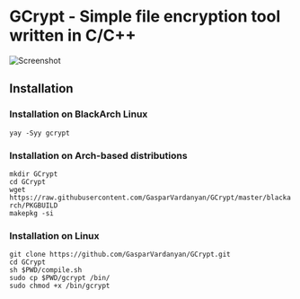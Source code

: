 # GCrypt - Simple file encryption tool written in C/C++
![Screenshot](https://github.com/GasparVardanyan/GCrypt/raw/master/screenshot.png)

## Installation

### Installation on BlackArch Linux
`yay -Syy gcrypt`

### Installation on Arch-based distributions
`mkdir GCrypt`<br>
`cd GCrypt`<br>
`wget https://raw.githubusercontent.com/GasparVardanyan/GCrypt/master/blackarch/PKGBUILD`<br>
`makepkg -si`

### Installation on Linux
`git clone https://github.com/GasparVardanyan/GCrypt.git`<br>
`cd GCrypt`<br>
`sh $PWD/compile.sh`<br>
`sudo cp $PWD/gcrypt /bin/`<br>
`sudo chmod +x /bin/gcrypt`
